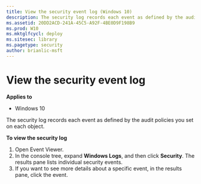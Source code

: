 ```yaml
---
title: View the security event log (Windows 10)
description: The security log records each event as defined by the audit policies you set on each object.
ms.assetid: 20DD2ACD-241A-45C5-A92F-4BE0D9F198B9
ms.prod: W10
ms.mktglfcycl: deploy
ms.sitesec: library
ms.pagetype: security
author: brianlic-msft
---
```


# View the security event log

**Applies to**
-   Windows 10

The security log records each event as defined by the audit policies you set on each object.

**To view the security log**

1.  Open Event Viewer.
2.  In the console tree, expand **Windows Logs**, and then click **Security**. The results pane lists individual security events.
3.  If you want to see more details about a specific event, in the results pane, click the event.
